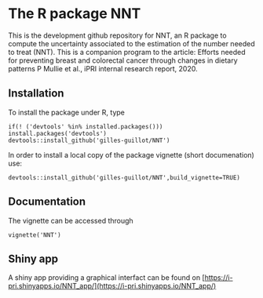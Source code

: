 # The R package NNT

This is the development github repository for NNT, an R package to compute the uncertainty associated to the estimation of the number needed to treat (NNT). This is a companion program to the article: 
Efforts needed for preventing breast and colorectal cancer through changes in dietary patterns
P Mullie et al., iPRI internal research report, 2020.



## Installation

To install the package under R, type

```{r eval=FALSE}
if(! ('devtools' %in% installed.packages())) install.packages('devtools')
devtools::install_github('gilles-guillot/NNT')
```

In order to install a local copy of the package vignette (short documenation) use:

```{r eval=FALSE}
devtools::install_github('gilles-guillot/NNT',build_vignette=TRUE)
```

## Documentation


The vignette can be accessed through

```{r eval=FALSE}
vignette('NNT')
```
## Shiny app

A shiny app providing a graphical interfact can be found on [https://i-pri.shinyapps.io/NNT_app/](https://i-pri.shinyapps.io/NNT_app/)
